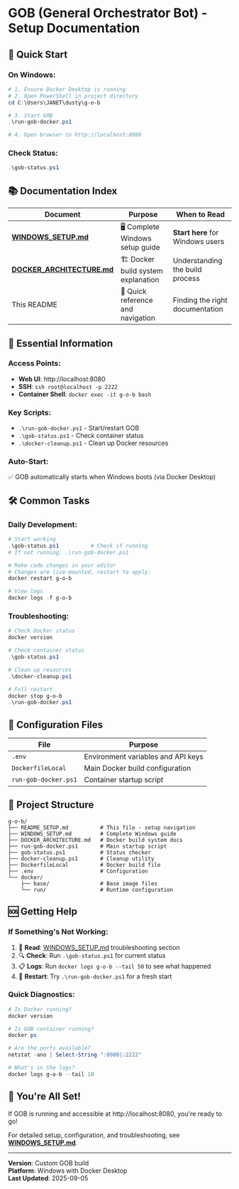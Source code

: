 # GOB (General Orchestrator Bot) - Setup Documentation

## 🚀 **Quick Start**

### **On Windows:**
```powershell
# 1. Ensure Docker Desktop is running
# 2. Open PowerShell in project directory
cd C:\Users\JANET\dusty\g-o-b

# 3. Start GOB
.\run-gob-docker.ps1

# 4. Open browser to http://localhost:8080
```

### **Check Status:**
```powershell
.\gob-status.ps1
```

## 📚 **Documentation Index**

| Document | Purpose | When to Read |
|----------|---------|--------------|
| **[WINDOWS_SETUP.md](WINDOWS_SETUP.md)** | 🖥️ Complete Windows setup guide | **Start here** for Windows users |
| **[DOCKER_ARCHITECTURE.md](DOCKER_ARCHITECTURE.md)** | 🏗️ Docker build system explanation | Understanding the build process |
| This README | 🎯 Quick reference and navigation | Finding the right documentation |

## 🎯 **Essential Information**

### **Access Points:**
- **Web UI**: http://localhost:8080
- **SSH**: `ssh root@localhost -p 2222`
- **Container Shell**: `docker exec -it g-o-b bash`

### **Key Scripts:**
- `.\run-gob-docker.ps1` - Start/restart GOB
- `.\gob-status.ps1` - Check container status  
- `.\docker-cleanup.ps1` - Clean up Docker resources

### **Auto-Start:**
✅ GOB automatically starts when Windows boots (via Docker Desktop)

## 🛠️ **Common Tasks**

### **Daily Development:**
```powershell
# Start working
.\gob-status.ps1          # Check if running
# If not running: .\run-gob-docker.ps1

# Make code changes in your editor
# Changes are live-mounted, restart to apply:
docker restart g-o-b

# View logs
docker logs -f g-o-b
```

### **Troubleshooting:**
```powershell
# Check Docker status
docker version

# Check container status
.\gob-status.ps1

# Clean up resources
.\docker-cleanup.ps1

# Full restart
docker stop g-o-b
.\run-gob-docker.ps1
```

## 🔧 **Configuration Files**

| File | Purpose |
|------|---------|
| `.env` | Environment variables and API keys |
| `DockerfileLocal` | Main Docker build configuration |
| `run-gob-docker.ps1` | Container startup script |

## 📂 **Project Structure**

```
g-o-b/
├── README_SETUP.md          # This file - setup navigation
├── WINDOWS_SETUP.md         # Complete Windows guide
├── DOCKER_ARCHITECTURE.md   # Docker build system docs
├── run-gob-docker.ps1       # Main startup script
├── gob-status.ps1           # Status checker
├── docker-cleanup.ps1       # Cleanup utility
├── DockerfileLocal          # Docker build file
├── .env                     # Configuration
└── docker/
    ├── base/                # Base image files
    └── run/                 # Runtime configuration
```

## 🆘 **Getting Help**

### **If Something's Not Working:**
1. 📖 **Read**: [WINDOWS_SETUP.md](WINDOWS_SETUP.md) troubleshooting section
2. 🔍 **Check**: Run `.\gob-status.ps1` for current status
3. 📋 **Logs**: Run `docker logs g-o-b --tail 50` to see what happened
4. 🔄 **Restart**: Try `.\run-gob-docker.ps1` for a fresh start

### **Quick Diagnostics:**
```powershell
# Is Docker running?
docker version

# Is GOB container running?
docker ps

# Are the ports available?
netstat -ano | Select-String ":8080|:2222"

# What's in the logs?
docker logs g-o-b --tail 10
```

## 🎉 **You're All Set!**

If GOB is running and accessible at http://localhost:8080, you're ready to go!

For detailed setup, configuration, and troubleshooting, see **[WINDOWS_SETUP.md](WINDOWS_SETUP.md)**.

---

**Version**: Custom GOB build  
**Platform**: Windows with Docker Desktop  
**Last Updated**: 2025-09-05
